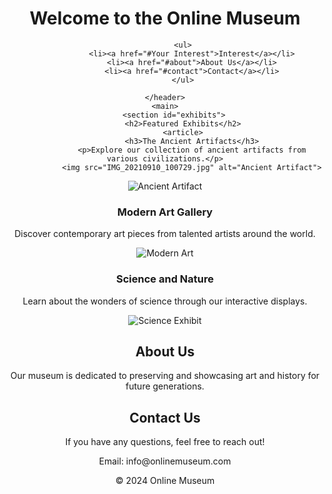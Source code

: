 <!DOCTYPE html>
<html lang="en">
<head>
    <title>Online Museum</title>
    <link rel="stylesheet" href="styles.css">
</head>
<body>
    <header>
        <h1>Welcome to the Online Museum</h1>
        
            <ul>
                <li><a href="#Your Interest">Interest</a></li>
                <li><a href="#about">About Us</a></li>
                <li><a href="#contact">Contact</a></li>
            </ul>
        
    </header>
    <main>
        <section id="exhibits">
            <h2>Featured Exhibits</h2>
            <article>
                <h3>The Ancient Artifacts</h3>
                <p>Explore our collection of ancient artifacts from various civilizations.</p>
                <img src="IMG_20210910_100729.jpg" alt="Ancient Artifact">
  <img src="my passport.jpg" alt="Ancient Artifact">
            </article>
            <article>
                <h3>Modern Art Gallery</h3>
                <p>Discover contemporary art pieces from talented artists around the world.</p>
                <img src="modernart.jpg" alt="Modern Art">
            </article>
            <article>
                <h3>Science and Nature</h3>
                <p>Learn about the wonders of science through our interactive displays.</p>
                <img src="science.jpg" alt="Science Exhibit">
            </article>
        </section>
        <section id="about">
            <h2>About Us</h2>
            <p>Our museum is dedicated to preserving and showcasing art and history for future generations.</p>
        </section>
        <section id="contact">
            <h2>Contact Us</h2>
            <p>If you have any questions, feel free to reach out!</p>
            <p>Email: info@onlinemuseum.com</p>
        </section>
    </main>
    <footer>
        <p>&copy; 2024 Online Museum</p>
    </footer>
</body>
</html>
